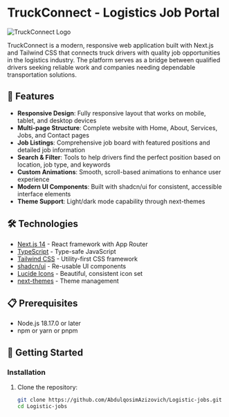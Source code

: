 # TruckConnect - Logistics Job Portal

![TruckConnect Logo](https://kzmof4c28tjyljmexmxb.lite.vusercontent.net/placeholder.svg?height=100&width=100)

TruckConnect is a modern, responsive web application built with Next.js and Tailwind CSS that connects truck drivers with quality job opportunities in the logistics industry. The platform serves as a bridge between qualified drivers seeking reliable work and companies needing dependable transportation solutions.

## 🚚 Features

- **Responsive Design**: Fully responsive layout that works on mobile, tablet, and desktop devices
- **Multi-page Structure**: Complete website with Home, About, Services, Jobs, and Contact pages
- **Job Listings**: Comprehensive job board with featured positions and detailed job information
- **Search & Filter**: Tools to help drivers find the perfect position based on location, job type, and keywords
- **Custom Animations**: Smooth, scroll-based animations to enhance user experience
- **Modern UI Components**: Built with shadcn/ui for consistent, accessible interface elements
- **Theme Support**: Light/dark mode capability through next-themes

## 🛠️ Technologies

- [Next.js 14](https://nextjs.org/) - React framework with App Router
- [TypeScript](https://www.typescriptlang.org/) - Type-safe JavaScript
- [Tailwind CSS](https://tailwindcss.com/) - Utility-first CSS framework
- [shadcn/ui](https://ui.shadcn.com/) - Re-usable UI components
- [Lucide Icons](https://lucide.dev/) - Beautiful, consistent icon set
- [next-themes](https://github.com/pacocoursey/next-themes) - Theme management

## 📋 Prerequisites

- Node.js 18.17.0 or later
- npm or yarn or pnpm

## 🚀 Getting Started

### Installation

1. Clone the repository:
   ```bash
   git clone https://github.com/AbdulqosimAzizovich/Logistic-jobs.git
   cd Logistic-jobs
   ```
